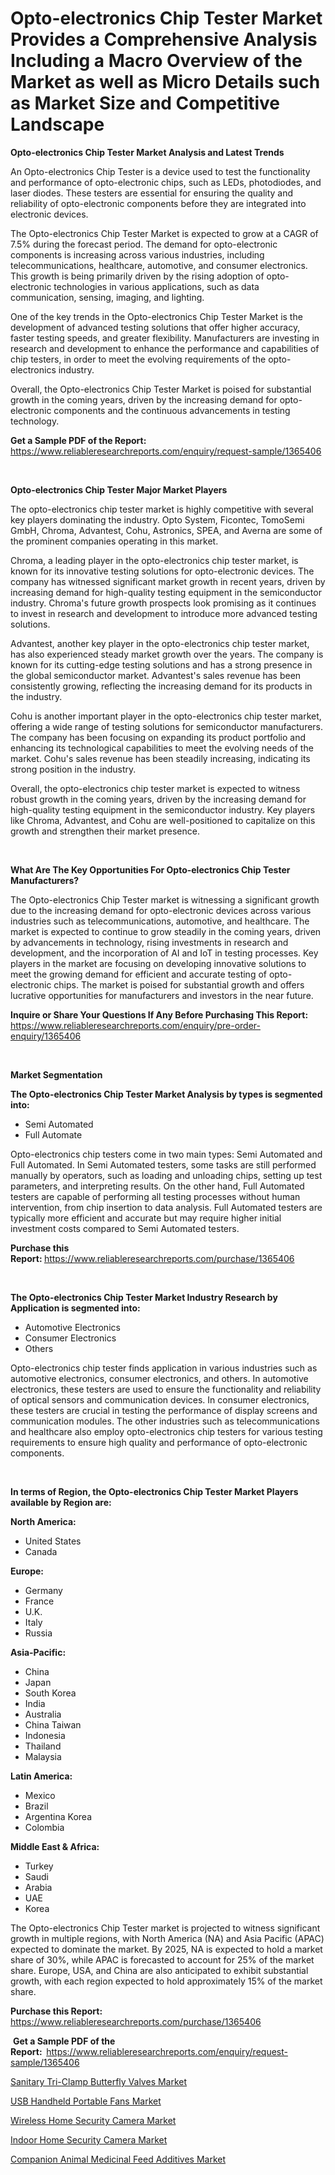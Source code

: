 <p><h1>Opto-electronics Chip Tester Market Provides a Comprehensive Analysis Including a Macro Overview of the Market as well as Micro Details such as Market Size and Competitive Landscape</h1></p><p><strong>Opto-electronics Chip Tester Market Analysis and Latest Trends</strong></p>
<p><p>An Opto-electronics Chip Tester is a device used to test the functionality and performance of opto-electronic chips, such as LEDs, photodiodes, and laser diodes. These testers are essential for ensuring the quality and reliability of opto-electronic components before they are integrated into electronic devices.</p><p>The Opto-electronics Chip Tester Market is expected to grow at a CAGR of 7.5% during the forecast period. The demand for opto-electronic components is increasing across various industries, including telecommunications, healthcare, automotive, and consumer electronics. This growth is being primarily driven by the rising adoption of opto-electronic technologies in various applications, such as data communication, sensing, imaging, and lighting.</p><p>One of the key trends in the Opto-electronics Chip Tester Market is the development of advanced testing solutions that offer higher accuracy, faster testing speeds, and greater flexibility. Manufacturers are investing in research and development to enhance the performance and capabilities of chip testers, in order to meet the evolving requirements of the opto-electronics industry.</p><p>Overall, the Opto-electronics Chip Tester Market is poised for substantial growth in the coming years, driven by the increasing demand for opto-electronic components and the continuous advancements in testing technology.</p></p>
<p><strong>Get a Sample PDF of the Report:&nbsp;</strong> <a href="https://www.reliableresearchreports.com/enquiry/request-sample/1365406">https://www.reliableresearchreports.com/enquiry/request-sample/1365406</a></p>
<p>&nbsp;</p>
<p><strong>Opto-electronics Chip Tester Major Market Players</strong></p>
<p><p>The opto-electronics chip tester market is highly competitive with several key players dominating the industry. Opto System, Ficontec, TomoSemi GmbH, Chroma, Advantest, Cohu, Astronics, SPEA, and Averna are some of the prominent companies operating in this market.</p><p>Chroma, a leading player in the opto-electronics chip tester market, is known for its innovative testing solutions for opto-electronic devices. The company has witnessed significant market growth in recent years, driven by increasing demand for high-quality testing equipment in the semiconductor industry. Chroma's future growth prospects look promising as it continues to invest in research and development to introduce more advanced testing solutions.</p><p>Advantest, another key player in the opto-electronics chip tester market, has also experienced steady market growth over the years. The company is known for its cutting-edge testing solutions and has a strong presence in the global semiconductor market. Advantest's sales revenue has been consistently growing, reflecting the increasing demand for its products in the industry.</p><p>Cohu is another important player in the opto-electronics chip tester market, offering a wide range of testing solutions for semiconductor manufacturers. The company has been focusing on expanding its product portfolio and enhancing its technological capabilities to meet the evolving needs of the market. Cohu's sales revenue has been steadily increasing, indicating its strong position in the industry.</p><p>Overall, the opto-electronics chip tester market is expected to witness robust growth in the coming years, driven by the increasing demand for high-quality testing equipment in the semiconductor industry. Key players like Chroma, Advantest, and Cohu are well-positioned to capitalize on this growth and strengthen their market presence.</p></p>
<p>&nbsp;</p>
<p><strong>What Are The Key Opportunities For Opto-electronics Chip Tester Manufacturers?</strong></p>
<p><p>The Opto-electronics Chip Tester market is witnessing a significant growth due to the increasing demand for opto-electronic devices across various industries such as telecommunications, automotive, and healthcare. The market is expected to continue to grow steadily in the coming years, driven by advancements in technology, rising investments in research and development, and the incorporation of AI and IoT in testing processes. Key players in the market are focusing on developing innovative solutions to meet the growing demand for efficient and accurate testing of opto-electronic chips. The market is poised for substantial growth and offers lucrative opportunities for manufacturers and investors in the near future.</p></p>
<p><strong>Inquire or Share Your Questions If Any Before Purchasing This Report:</strong> <a href="https://www.reliableresearchreports.com/enquiry/pre-order-enquiry/1365406">https://www.reliableresearchreports.com/enquiry/pre-order-enquiry/1365406</a></p>
<p>&nbsp;</p>
<p><strong>Market Segmentation</strong></p>
<p><strong>The Opto-electronics Chip Tester Market Analysis by types is segmented into:</strong></p>
<p><ul><li>Semi Automated</li><li>Full Automate</li></ul></p>
<p><p>Opto-electronics chip testers come in two main types: Semi Automated and Full Automated. In Semi Automated testers, some tasks are still performed manually by operators, such as loading and unloading chips, setting up test parameters, and interpreting results. On the other hand, Full Automated testers are capable of performing all testing processes without human intervention, from chip insertion to data analysis. Full Automated testers are typically more efficient and accurate but may require higher initial investment costs compared to Semi Automated testers.</p></p>
<p><strong>Purchase this Report:&nbsp;</strong><a href="https://www.reliableresearchreports.com/purchase/1365406">https://www.reliableresearchreports.com/purchase/1365406</a></p>
<p>&nbsp;</p>
<p><strong>The Opto-electronics Chip Tester Market Industry Research by Application is segmented into:</strong></p>
<p><ul><li>Automotive Electronics</li><li>Consumer Electronics</li><li>Others</li></ul></p>
<p><p>Opto-electronics chip tester finds application in various industries such as automotive electronics, consumer electronics, and others. In automotive electronics, these testers are used to ensure the functionality and reliability of optical sensors and communication devices. In consumer electronics, these testers are crucial in testing the performance of display screens and communication modules. The other industries such as telecommunications and healthcare also employ opto-electronics chip testers for various testing requirements to ensure high quality and performance of opto-electronic components.</p></p>
<p>&nbsp;</p>
<p><strong>In terms of Region, the Opto-electronics Chip Tester Market Players available by Region are:</strong></p>
<p>
    <p> <strong> North America: </strong>
        <ul>
            <li>United States</li>
            <li>Canada</li>
        </ul>
        </p> 
    <p> <strong> Europe: </strong>
        <ul>
            <li>Germany</li>
            <li>France</li>
            <li>U.K.</li>
            <li>Italy</li>
            <li>Russia</li>
        </ul>
        </p> 
    <p> <strong> Asia-Pacific: </strong>
        <ul>
            <li>China</li>
            <li>Japan</li>
            <li>South Korea</li>
            <li>India</li>
            <li>Australia</li>
            <li>China Taiwan</li>
            <li>Indonesia</li>
            <li>Thailand</li>
            <li>Malaysia</li>
        </ul>
        </p> 
    <p> <strong> Latin America: </strong>
        <ul>
            <li>Mexico</li>
            <li>Brazil</li>
            <li>Argentina Korea</li>
            <li>Colombia</li>
        </ul>
        </p> 
    <p> <strong> Middle East & Africa: </strong>
        <ul>
            <li>Turkey</li>
            <li>Saudi</li>
            <li>Arabia</li>
            <li>UAE</li>
            <li>Korea</li>
        </ul>
    </p>
    </p>
<p><p>The Opto-electronics Chip Tester market is projected to witness significant growth in multiple regions, with North America (NA) and Asia Pacific (APAC) expected to dominate the market. By 2025, NA is expected to hold a market share of 30%, while APAC is forecasted to account for 25% of the market share. Europe, USA, and China are also anticipated to exhibit substantial growth, with each region expected to hold approximately 15% of the market share.</p></p>
<p><strong>Purchase this Report: </strong><a href="https://www.reliableresearchreports.com/purchase/1365406">https://www.reliableresearchreports.com/purchase/1365406</a></p>
<p>&nbsp;<strong>Get a Sample PDF of the Report:&nbsp;&nbsp;</strong><a href="https://www.reliableresearchreports.com/enquiry/request-sample/1365406">https://www.reliableresearchreports.com/enquiry/request-sample/1365406</a></p>
<p><strong></strong></p>
<p><p><a href="https://medium.com/@ameliahaleyi77567/sanitary-tri-clamp-butterfly-valves-market-report-reveals-the-latest-trends-and-growth-ff1c3662a8ae">Sanitary Tri-Clamp Butterfly Valves Market</a></p><p><a href="https://issuu.com/reportprime-2/docs/usb-handheld-portable-fans-market-size-2030.pptx">USB Handheld Portable Fans Market</a></p><p><a href="https://github.com/WillieWoodard/Market-Research-Report-List-3/blob/main/wireless-home-security-camera-market.md">Wireless Home Security Camera Market</a></p><p><a href="https://github.com/Sarissaschmalingtr6fz2739/Market-Research-Report-List-1/blob/main/indoor-home-security-camera-market.md">Indoor Home Security Camera Market</a></p><p><a href="https://issuu.com/reportprime-2/docs/companion-animal-medicinal-feed-additives-market-s">Companion Animal Medicinal Feed Additives Market</a></p></p>